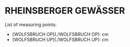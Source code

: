 # RHEINSBERGER GEWÄSSER

List of measuring points:

* [WOLFSBRUCH OP](./WOLFSBRUCH OP): <Value topic="rivers/pegel-online/RBG/WOLFSBRUCH-OP/measurementValue"/> cm
* [WOLFSBRUCH UP](./WOLFSBRUCH UP): <Value topic="rivers/pegel-online/RBG/WOLFSBRUCH-UP/measurementValue"/> cm
